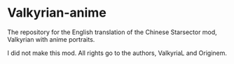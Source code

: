 # Valkyrian-anime
The repository for the English translation of the Chinese Starsector mod, Valkyrian with anime portraits.

I did not make this mod. All rights go to the authors, ValkyriaL and Originem.
